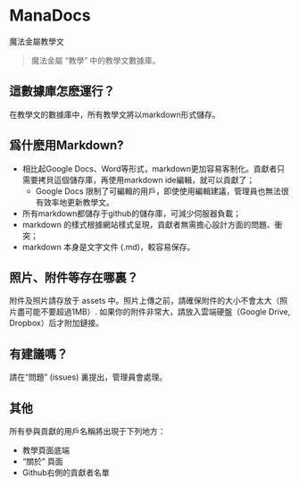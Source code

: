 # ManaDocs
魔法金屬教學文

> 魔法金屬 “教學” 中的教學文數據庫。

## 這數據庫怎麽運行？

在教學文的數據庫中，所有教學文將以markdown形式儲存。

## 爲什麽用Markdown?

- 相比起Google Docs、Word等形式，markdown更加容易客制化。貢獻者只需要拷貝這個儲存庫，再使用markdown ide編輯，就可以貢獻了；
  - Google Docs 限制了可編輯的用戶，即使使用編輯建議，管理員也無法很有效率地更新教學文。
- 所有markdown都儲存于github的儲存庫，可減少伺服器負載；
- markdown 的樣式根據網站樣式呈現，貢獻者無需擔心設計方面的問題、衝突；
- markdown 本身是文字文件 (.md)，較容易保存。

## 照片、附件等存在哪裏？

附件及照片請存放于 assets 中。照片上傳之前，請確保附件的大小不會太大（照片盡可能不要超過1MB）.
如果你的附件非常大，請放入雲端硬盤（Google Drive, Dropbox）后才附加鏈接。

## 有建議嗎？

請在“問題” (issues) 裏提出，管理員會處理。

## 其他

所有參與貢獻的用戶名稱將出現于下列地方：
- 教學頁面底端
- “關於” 頁面
- Github右側的貢獻者名單
